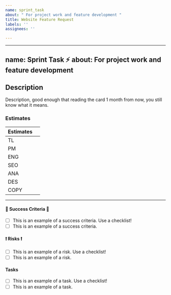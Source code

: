 ```yaml
---
name: sprint_task
about: " For project work and feature development "
title: Website Feature Request
labels: ''
assignees: ''

---
```


---
name: Sprint Task ⚡️
about: For project work and feature development
---

## Description

Description, good enough that reading the card 1 month from now, you still know what it means.

### Estimates

| Estimates |  |
| ------------- | ------------- |
| TL | |
| PM | |
| ENG | |
| SEO | |
| ANA | |
| DES | |
| COPY | |

---

#### :yellow_heart: Success Criteria :yellow_heart:
- [ ] This is an example of a success criteria. Use a checklist!
- [ ] This is an example of a success criteria.

#### :heavy_exclamation_mark: Risks :heavy_exclamation_mark:
- [ ] This is an example of a risk. Use a checklist!
- [ ] This is an example of a risk.

#### Tasks
- [ ] This is an example of a task. Use a checklist!
- [ ] This is an example of a task.
